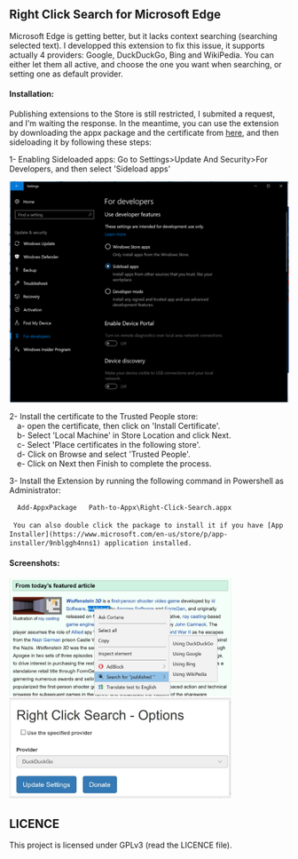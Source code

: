 ## Right Click Search for Microsoft Edge

Microsoft Edge is getting better, but it lacks context searching (searching selected text).
I developped this extension to fix this issue, it supports actually 4 providers: Google, DuckDuckGo, Bing and WikiPedia. You can either let them all active, and choose the one you want when searching, or setting one as default provider.

#### Installation:
Publishing extensions to the Store is still restricted, I submited a request, and I'm waiting the response.
In the meantime, you can use the extension by downloading the appx package and the certificate from [here](https://github.com/hichamboushaba/Right-Click-Search-for-Microsoft-Edge/releases/latest), and then sideloading it by following these steps:

  1- Enabling Sideloaded apps:
    Go to Settings>Update And Security>For Developers, and then select 'Sideload apps'
    
   ![sidload](/imgs/Sideload.PNG?raw=true)
    
  2- Install the certificate to the Trusted People store:<br/>
  		&emsp;a- open the certificate, then click on 'Install Certificate'.<br/>
    	&emsp;b- Select 'Local Machine' in Store Location and click Next.<br/>
    	&emsp;c- Select 'Place certificates in the following store'.<br/>
    	&emsp;d- Click on Browse and select 'Trusted People'.<br/>
    	&emsp;e- Click on Next then Finish to complete the process.
    
  3- Install the Extension by running the following command in Powershell as Administrator:
      
      Add-AppxPackage   Path-to-Appx\Right-Click-Search.appx
      
     You can also double click the package to install it if you have [App Installer](https://www.microsoft.com/en-us/store/p/app-installer/9nblggh4nns1) application installed.


#### Screenshots:
  
  <img src="./imgs/screenshot1.jpg?raw=true" width="400"/>
  
  <img src="./imgs/screenshot2.jpg?raw=true" width="400"/>
  
  
## LICENCE

This project is licensed under GPLv3 (read the LICENCE file).
